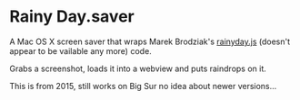 # Rainy Day.saver

A Mac OS X screen saver that wraps Marek Brodziak's [rainyday.js][rainyday] (doesn't appear to be vailable any more)
code.

  [rainyday]: https://github.com/maroslaw/rainyday.js

Grabs a screenshot, loads it into a webview and puts raindrops on it.


This is from 2015, still works on Big Sur no idea about newer versions...

